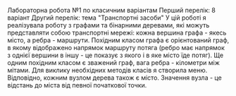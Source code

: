 Лабораторна робота №1 по класичним варіантам
Перший перелік: 8 варіант
Другий перелік: тема "Транспортні засоби"
У цій роботі я реалізувала роботу з графами та бінарними деревами, які можуть представляти собою транспортні мережі: кожна вершина графа - якесь місто, а ребра - маршрути. Похідним класом графа є орієнтований граф, в якому відображено напрямок маршруту потяга (ребро має напрямок з однієї вершини в іншу - це показує з якого і в яке місто їде потяг). Ще одним похідним класом є зважений граф, вага ребра - кілометри між мітами. Для виклику необхідних методів класів я створила меню. Відповідно, кожним вузлом дерева також є місто. Значення вузла - це відстань до міста від певної початкової точки.
